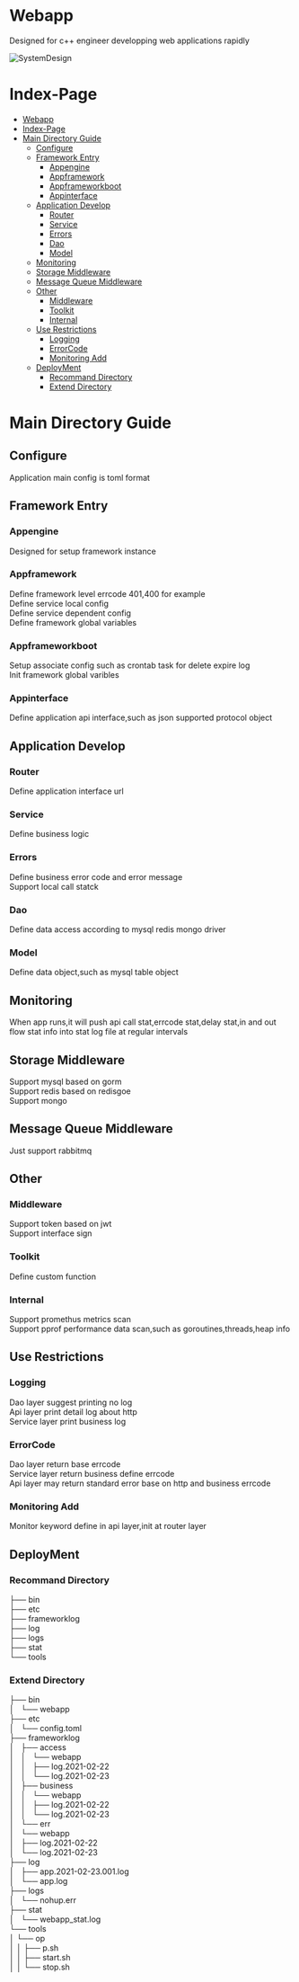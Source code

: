 # Webapp
Designed for c++ engineer developping web applications rapidly

![SystemDesign](https://github.com/zanlichard/webapp/master/docs/SystemDesign.png)


# Index-Page
- [Webapp](#webapp)
- [Index-Page](#index-page)
- [Main Directory Guide](#main-directory-guide)
  - [Configure](#configure)
  - [Framework Entry](#framework-entry)
    - [Appengine](#Appengine)
    - [Appframework](#Appframework)
    - [Appframeworkboot](#Appframeworkboot)
    - [Appinterface](#Appinterface)
  - [Application Develop](#application-develop)
    - [Router](#router)
    - [Service](#service)
    - [Errors](#errors)
    - [Dao](#dao)
    - [Model](#model)
  - [Monitoring](#monitoring)
  - [Storage Middleware](#storage-middleware)
  - [Message Queue Middleware](#message-queue-middleware)
  - [Other](#other)
    - [Middleware](#middleware)
    - [Toolkit](#toolkit)
    - [Internal](#internal)
  - [Use Restrictions](#use-restrictions)
    - [Logging](#logging)
    - [ErrorCode](#errorcode)
    - [Monitoring Add](#monitoring-add)
  - [DeployMent](#deployment)
    - [Recommand Directory](#recommand-directory)
    - [Extend Directory](#extend-directory)

# Main Directory Guide

## Configure
Application main config is toml format

## Framework Entry
### Appengine
Designed for setup framework instance

### Appframework
Define framework level errcode 401,400 for example<br>
Define service local config<br>
Define service dependent config<br>
Define framework global variables<br>

### Appframeworkboot
Setup associate config such as crontab task for delete expire log<br>
Init framework global varibles<br>

### Appinterface
Define application api interface,such as json supported protocol object

## Application Develop

### Router
Define application interface url

### Service
Define business logic

### Errors
Define business error code and error message<br>
Support local call statck<br>

### Dao
Define data access according to mysql redis mongo driver

### Model
Define data object,such as mysql table object 


## Monitoring
When app runs,it will push api call stat,errcode stat,delay stat,in and out flow stat info into stat log file at regular intervals

## Storage Middleware
Support mysql based on gorm<br>
Support redis based on redisgoe<br>
Support mongo<br>

## Message Queue Middleware
Just support rabbitmq


## Other
### Middleware
Support token based on jwt<br>
Support interface sign<br>

### Toolkit
Define custom function 

### Internal
Support promethus metrics scan<br>
Support pprof performance data scan,such as goroutines,threads,heap info<br>

## Use Restrictions

### Logging
Dao layer suggest printing no log<br>
Api layer print detail log about http<br>
Service layer print business log<br>

### ErrorCode
Dao layer return base errcode<br>
Service layer return business define errcode<br>
Api layer may return standard error base on http and business errcode<br>

### Monitoring Add
Monitor keyword define in api layer,init at router layer


## DeployMent
### Recommand Directory
├── bin<br>
├── etc<br>
├── frameworklog<br>
├── log<br>
├── logs<br>
├── stat<br>
└── tools<br>

### Extend Directory
├── bin<br>
│   └── webapp<br>
├── etc<br>
│   └── config.toml<br>
├── frameworklog<br>
│   ├── access<br>
│   │   └── webapp<br>
│   │       ├── log.2021-02-22<br>
│   │       └── log.2021-02-23<br>
│   ├── business<br>
│   │   └── webapp<br>
│   │       ├── log.2021-02-22<br>
│   │       └── log.2021-02-23<br>
│   └── err<br>
│       └── webapp<br>
│           ├── log.2021-02-22<br>
│           └── log.2021-02-23<br>
├── log<br>
│   ├── app.2021-02-23.001.log<br>
│   └── app.log<br>
├── logs<br>
│   └── nohup.err<br>
├── stat<br>
│   └── webapp_stat.log<br>
└── tools<br>
│   └── op<br>
│   │     ├── p.sh<br>
│   │     ├── start.sh<br>
│   │     └── stop.sh<br>

